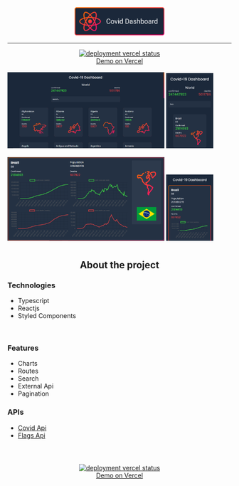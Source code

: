 
<!-- TITLE -->
<div align="center">
   <img src="https://github.com/fernandohos/covid-dashboard/blob/main/.github/title.png" width="40%" alt="covid dashboard" />
</div>

****

<!-- DEMO -->
<div align="center">
   <a href="https://fasthome.vercel.app">
      <img src="https://therealsujitk-vercel-badge.vercel.app/?app=fasthome&style=for-the-badge" alt="deployment vercel status" />
      <br />
      Demo on Vercel
   </a>
</div>

<br>

<!-- HOME IMAGES -->
<div display="flex">
  
<img src="https://github.com/fernandohos/covid-dashboard/blob/main/.github/home.png" width="70%" alt="home" />

<img src="https://github.com/fernandohos/covid-dashboard/blob/main/.github/home-mobile.png" width="21%" alt="home-mobile" />

</div>

<br>

<!-- DASHBOARD IMAGES -->

<div display="flex">
  
<img src="https://github.com/fernandohos/covid-dashboard/blob/main/.github/brazil-dashboard.png" width="70%" alt="country dashboard"/>

<img src="https://github.com/fernandohos/covid-dashboard/blob/main/.github/mobile-brazil-dashboard.png" width="21%" alt="mobile country dashboard" />

</div>

#

<div align="center">
  
<!-- ABOUT THE PROJECT -->
  
## About the project
  
</div>

<!-- TECHNOLOGIES -->

### Technologies

- Typescript
- Reactjs
- Styled Components

<br>

<!-- FEATURES -->

### Features

- Charts
- Routes
- Search
- External Api
- Pagination

<!-- API LINKS -->

### APIs

- <a target="_blank" href="https://github.com/M-Media-Group/Covid-19-API">Covid Api</a>
- <a target="_blank" href="https://flagpedia.net">Flags Api</a>

#

<br>

<!-- DEMO -->
<div align="center">
   <a href="https://fasthome.vercel.app">
      <img src="https://therealsujitk-vercel-badge.vercel.app/?app=fasthome&style=for-the-badge" alt="deployment vercel status" />
      <br />
      Demo on Vercel
   </a>
</div>
